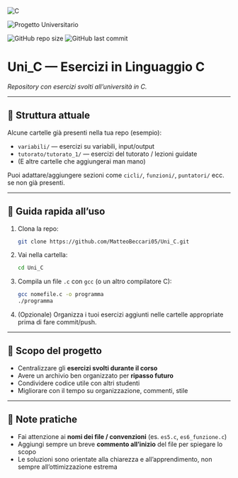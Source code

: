 ![C](https://img.shields.io/badge/C-00599C?style=for-the-badge&logo=c&logoColor=white)

![Progetto Universitario](https://img.shields.io/badge/Progetto%20Universitario-blue?style=for-the-badge&logo=github&logoColor=white)

![GitHub repo size](https://img.shields.io/github/repo-size/MatteoBeccari05/Uni_C?style=for-the-badge&logo=github&logoColor=white)
![GitHub last commit](https://img.shields.io/github/last-commit/MatteoBeccari05/Uni_C?style=for-the-badge&logo=git&logoColor=white)


# Uni_C — Esercizi in Linguaggio C

*Repository con esercizi svolti all’università in C.*

---

## 📁 Struttura attuale

Alcune cartelle già presenti nella tua repo (esempio):

* `variabili/` — esercizi su variabili, input/output
* `tutorato/tutorato_1/` — esercizi del tutorato / lezioni guidate
* (E altre cartelle che aggiungerai man mano)

Puoi adattare/aggiungere sezioni come `cicli/`, `funzioni/`, `puntatori/` ecc. se non già presenti.

---

## 🚀 Guida rapida all’uso

1. Clona la repo:

   ```bash
   git clone https://github.com/MatteoBeccari05/Uni_C.git
   ```
2. Vai nella cartella:

   ```bash
   cd Uni_C
   ```
3. Compila un file `.c` con `gcc` (o un altro compilatore C):

   ```bash
   gcc nomefile.c -o programma
   ./programma
   ```
4. (Opzionale) Organizza i tuoi esercizi aggiunti nelle cartelle appropriate prima di fare commit/push.

---

## 🎯 Scopo del progetto

* Centralizzare gli **esercizi svolti durante il corso**
* Avere un archivio ben organizzato per **ripasso futuro**
* Condividere codice utile con altri studenti
* Migliorare con il tempo su organizzazione, commenti, stile

---

## 📌 Note pratiche

* Fai attenzione ai **nomi dei file / convenzioni** (es. `es5.c`, `es6_funzione.c`)
* Aggiungi sempre un breve **commento all’inizio** del file per spiegare lo scopo
* Le soluzioni sono orientate alla chiarezza e all’apprendimento, non sempre all’ottimizzazione estrema

